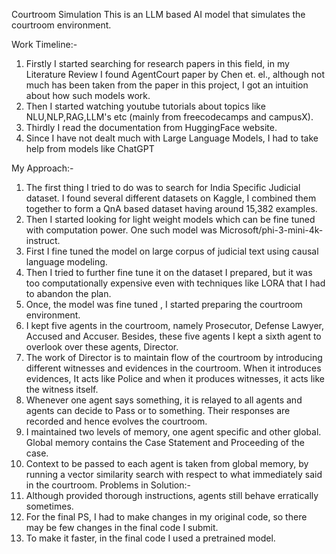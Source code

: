 Courtroom Simulation
This is an LLM based AI model that simulates the courtroom environment.


Work Timeline:-
1. Firstly I started searching for research papers in this field, in my Literature Review I found AgentCourt paper by Chen et. el., although not much has been taken from the paper in this project, I got an intuition about how such models work.
2. Then I started watching youtube tutorials about topics like NLU,NLP,RAG,LLM's etc (mainly from freecodecamps and campusX).
3. Thirdly I read the documentation from HuggingFace website.
4. Since I have not dealt much with Large Language Models, I had to take help from models like ChatGPT

My Approach:-
1.	The first thing I tried to do was to search for India Specific Judicial dataset. I found several different datasets on Kaggle, I combined them together to form a QnA based dataset having around 15,382 examples.
2.	Then I started looking for light weight models which can be fine tuned with computation power. One such model was Microsoft/phi-3-mini-4k-instruct.
3.	First I fine tuned the model on large corpus of judicial text using causal language modeling.
4.	Then I tried to further fine tune it on the dataset I prepared, but it was too computationally expensive even with techniques like LORA that I had to abandon the plan.
5.	Once, the model was fine tuned , I started preparing the courtroom environment.
6.	I kept five agents in the courtroom, namely Prosecutor, Defense Lawyer, Accused and Accuser. Besides, these five agents I kept a sixth agent to overlook over these agents, Director.
7.	The work of Director is to maintain flow of the courtroom by introducing different witnesses and evidences in the courtroom. When it introduces evidences, It acts like Police and when it produces witnesses, it acts like the witness itself.
8.	Whenever one agent says something, it is relayed to all agents and agents can decide to Pass or to something. Their responses are recorded and hence evolves the courtroom.
9.	I maintained two levels of memory, one agent specific and other global. Global memory contains the Case Statement and Proceeding of the case.
10.	Context to be passed to each agent is taken from global memory, by running a vector similarity search with respect to what immediately said in the courtroom.
Problems in Solution:-
1.	Although provided thorough instructions, agents still behave erratically sometimes.
2.	For the final PS, I had to make changes in my original code, so there may be few changes in the final code I submit.
3.	To make it faster, in the final code I used a pretrained model.
